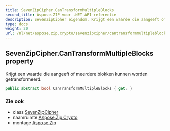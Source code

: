 ```yaml
---
title: SevenZipCipher.CanTransformMultipleBlocks
second_title: Aspose.ZIP voor .NET API-referentie
description: SevenZipCipher eigendom. Krijgt een waarde die aangeeft of meerdere blokken kunnen worden getransformeerd.
type: docs
weight: 20
url: /nl/net/aspose.zip.crypto/sevenzipcipher/cantransformmultipleblocks/
---
```

## SevenZipCipher.CanTransformMultipleBlocks property

Krijgt een waarde die aangeeft of meerdere blokken kunnen worden getransformeerd.

```csharp
public abstract bool CanTransformMultipleBlocks { get; }
```

### Zie ook

* class [SevenZipCipher](../)
* naamruimte [Aspose.Zip.Crypto](../../sevenzipcipher/)
* montage [Aspose.Zip](../../../)


